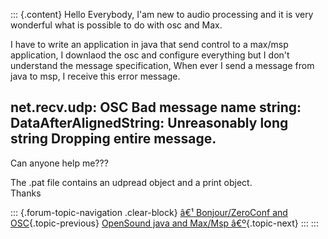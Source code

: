 ::: {.content}
Hello Everybody, I\'am new to audio processing and it is very wonderful
what is possible to do with osc and Max.

I have to write an application in java that send control to a max/msp
application, I downlaod the osc and configure everything but I don\'t
understand the message specification, When ever I send a message from
java to msp, I receive this error message.

net.recv.udp: OSC Bad message name string: DataAfterAlignedString: Unreasonably long string Dropping entire message. 
---------------------------------------------------------------------------------------------------------------------

Can anyone help me???

The .pat file contains an udpread object and a print object.\
Thanks

::: {.forum-topic-navigation .clear-block}
[â€¹ Bonjour/ZeroConf and
OSC](topic/110 "Go to previous forum topic"){.topic-previous} [OpenSound
java and Max/Msp â€º](topic/94 "Go to next forum topic"){.topic-next}
:::
:::
